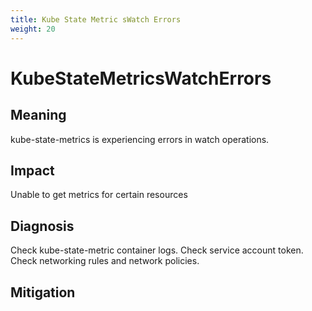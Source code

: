 ```yaml
---
title: Kube State Metric sWatch Errors
weight: 20
---
```


# KubeStateMetricsWatchErrors

## Meaning

kube-state-metrics is experiencing errors in watch operations.

## Impact

Unable to get metrics for certain resources

## Diagnosis

Check kube-state-metric container logs.
Check service account token.
Check networking rules and network policies.

## Mitigation
